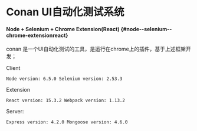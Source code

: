 # Conan UI自动化测试系统

#### Node + Selenium + Chrome Extension\(React\) {#node--selenium--chrome-extensionreact}

conan 是一个UI自动化测试的工具，是运行在chrome上的插件，基于上述框架开发；

Client

    Node version: 6.5.0 Selenium version: 2.53.3

Extension

    React version: 15.3.2 Webpack version: 1.13.2

Server:

    Express version: 4.2.0 Mongoose version: 4.6.0




